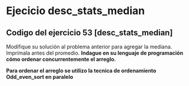 # Ejecicio desc_stats_median

## Codigo del ejercicio 53 [desc_stats_median]

Modifique su solución al problema anterior para agregar la mediana. Imprímala antes del promedio. **Indague en su lenguaje de programación cómo ordenar concurrentemente el arreglo.**

**Para ordenar el arreglo se utilizo la tecnica de ordenamiento Odd_even_sort en paralelo**